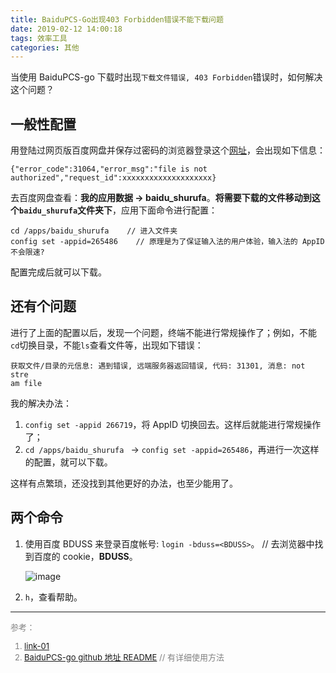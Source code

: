 ```yaml
---
title: BaiduPCS-Go出现403 Forbidden错误不能下载问题
date: 2019-02-12 14:00:18
tags: 效率工具
categories: 其他
---
```


当使用 BaiduPCS-go 下载时出现`下载文件错误, 403 Forbidden`错误时，如何解决这个问题？
<!--more-->

## 一般性配置

用登陆过网页版百度网盘并保存过密码的浏览器登录这个[网址](http://pcs.baidu.com/rest/2.0/pcs/file?app_id=265486&method=list&path=%2F)，会出现如下信息：

```
{"error_code":31064,"error_msg":"file is not authorized","request_id":xxxxxxxxxxxxxxxxxxxx}
```

去百度网盘查看：**我的应用数据 -> baidu_shurufa**。**将需要下载的文件移动到这个`baidu_shurufa`文件夹下**，应用下面命令进行配置：

```
cd /apps/baidu_shurufa    // 进入文件夹
config set -appid=265486    // 原理是为了保证输入法的用户体验，输入法的 AppID 不会限速?
```
配置完成后就可以下载。

## 还有个问题

进行了上面的配置以后，发现一个问题，终端不能进行常规操作了；例如，不能`cd`切换目录，不能`ls`查看文件等，出现如下错误：
```
获取文件/目录的元信息: 遇到错误, 远端服务器返回错误, 代码: 31301, 消息: not stre
am file
```
我的解决办法：

1. `config set -appid 266719`，将 AppID 切换回去。这样后就能进行常规操作了；
2. `cd /apps/baidu_shurufa ` -> `config set -appid=265486`，再进行一次这样的配置，就可以下载。

这样有点繁琐，还没找到其他更好的办法，也至少能用了。

## 两个命令


1. 使用百度 BDUSS 来登录百度帐号: `login -bduss=<BDUSS>`。   // 去浏览器中找到百度的 cookie，**BDUSS**。

    ![image](http://wx4.sinaimg.cn/large/006mcMYXgy1g03mn57y0aj30yi0baaas.jpg)

2. `h`，查看帮助。

---
<font size=2 color="gray">
参考：  

1. [link-01](https://blog.csdn.net/a564126786/article/details/85948412)  
2. [BaiduPCS-go github 地址 README](https://github.com/iikira/BaiduPCS-Go)   // 有详细使用方法
</font>